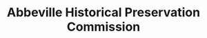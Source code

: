 ---
layout: repo
title: "Abbeville Historical Preservation Commission"
id: 1896
permalink: repos/1896/
---